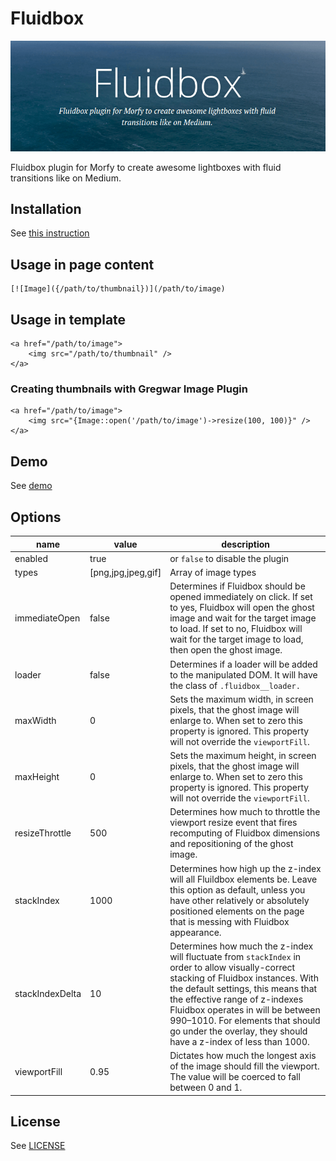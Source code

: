 # Fluidbox

![fluidbox](fluidbox.png)  

Fluidbox plugin for Morfy to create awesome lightboxes with fluid transitions like on Medium.  

## Installation
See [this instruction](http://morfy.org/documentation/plugins/plugins-installation)

## Usage in page content

```
[![Image]({/path/to/thumbnail})](/path/to/image)
```

## Usage in template

```smarty
<a href="/path/to/image">
    <img src="/path/to/thumbnail" />
</a>
```

### Creating thumbnails with Gregwar Image Plugin

```smarty
<a href="/path/to/image">
    <img src="{Image::open('/path/to/image')->resize(100, 100)}" />
</a>
```

## Demo
See [demo](http://terrymun.github.io/Fluidbox/demo/index.html)

## Options

| name  | value | description |
|---|---|---|
| enabled | true | or `false` to disable the plugin |
| types | [png,jpg,jpeg,gif] | Array of image types |
| immediateOpen | false | Determines if Fluidbox should be opened immediately on click. If set to yes, Fluidbox will open the ghost image and wait for the target image to load. If set to no, Fluidbox will wait for the target image to load, then open the ghost image. |
| loader | false | Determines if a loader will be added to the manipulated DOM. It will have the class of `.fluidbox__loader.` |
| maxWidth | 0 | Sets the maximum width, in screen pixels, that the ghost image will enlarge to. When set to zero this property is ignored. This property will not override the `viewportFill`. |
| maxHeight | 0 | Sets the maximum height, in screen pixels, that the ghost image will enlarge to. When set to zero this property is ignored. This property will not override the `viewportFill`. |
| resizeThrottle | 500 | Determines how much to throttle the viewport resize event that fires recomputing of Fluidbox dimensions and repositioning of the ghost image. |
| stackIndex | 1000 | Determines how high up the z-index will all Fluildbox elements be. Leave this option as default, unless you have other relatively or absolutely positioned elements on the page that is messing with Fluidbox appearance. |
| stackIndexDelta | 10 | Determines how much the z-index will fluctuate from `stackIndex` in order to allow visually-correct stacking of Fluidbox instances. With the default settings, this means that the effective range of z-indexes Fluidbox operates in will be between 990–1010. For elements that should go under the overlay, they should have a z-index of less than 1000. |
| viewportFill | 0.95 | Dictates how much the longest axis of the image should fill the viewport. The value will be coerced to fall between 0 and 1. |

## License
See [LICENSE](https://github.com/morfy-cms/morfy-plugin-fluidbox/blob/master/LICENSE)
